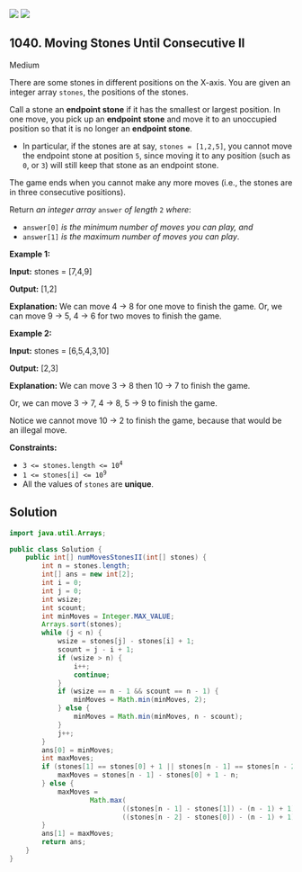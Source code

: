 [![](https://img.shields.io/github/stars/javadev/LeetCode-in-Java?label=Stars&style=flat-square)](https://github.com/javadev/LeetCode-in-Java)
[![](https://img.shields.io/github/forks/javadev/LeetCode-in-Java?label=Fork%20me%20on%20GitHub%20&style=flat-square)](https://github.com/javadev/LeetCode-in-Java/fork)

## 1040\. Moving Stones Until Consecutive II

Medium

There are some stones in different positions on the X-axis. You are given an integer array `stones`, the positions of the stones.

Call a stone an **endpoint stone** if it has the smallest or largest position. In one move, you pick up an **endpoint stone** and move it to an unoccupied position so that it is no longer an **endpoint stone**.

*   In particular, if the stones are at say, `stones = [1,2,5]`, you cannot move the endpoint stone at position `5`, since moving it to any position (such as `0`, or `3`) will still keep that stone as an endpoint stone.

The game ends when you cannot make any more moves (i.e., the stones are in three consecutive positions).

Return _an integer array_ `answer` _of length_ `2` _where_:

*   `answer[0]` _is the minimum number of moves you can play, and_
*   `answer[1]` _is the maximum number of moves you can play_.

**Example 1:**

**Input:** stones = [7,4,9]

**Output:** [1,2]

**Explanation:** We can move 4 -> 8 for one move to finish the game. Or, we can move 9 -> 5, 4 -> 6 for two moves to finish the game.

**Example 2:**

**Input:** stones = [6,5,4,3,10]

**Output:** [2,3]

**Explanation:** We can move 3 -> 8 then 10 -> 7 to finish the game. 

Or, we can move 3 -> 7, 4 -> 8, 5 -> 9 to finish the game. 

Notice we cannot move 10 -> 2 to finish the game, because that would be an illegal move.

**Constraints:**

*   <code>3 <= stones.length <= 10<sup>4</sup></code>
*   <code>1 <= stones[i] <= 10<sup>9</sup></code>
*   All the values of `stones` are **unique**.

## Solution

```java
import java.util.Arrays;

public class Solution {
    public int[] numMovesStonesII(int[] stones) {
        int n = stones.length;
        int[] ans = new int[2];
        int i = 0;
        int j = 0;
        int wsize;
        int scount;
        int minMoves = Integer.MAX_VALUE;
        Arrays.sort(stones);
        while (j < n) {
            wsize = stones[j] - stones[i] + 1;
            scount = j - i + 1;
            if (wsize > n) {
                i++;
                continue;
            }
            if (wsize == n - 1 && scount == n - 1) {
                minMoves = Math.min(minMoves, 2);
            } else {
                minMoves = Math.min(minMoves, n - scount);
            }
            j++;
        }
        ans[0] = minMoves;
        int maxMoves;
        if (stones[1] == stones[0] + 1 || stones[n - 1] == stones[n - 2] + 1) {
            maxMoves = stones[n - 1] - stones[0] + 1 - n;
        } else {
            maxMoves =
                    Math.max(
                            ((stones[n - 1] - stones[1]) - (n - 1) + 1),
                            ((stones[n - 2] - stones[0]) - (n - 1) + 1));
        }
        ans[1] = maxMoves;
        return ans;
    }
}
```